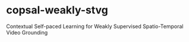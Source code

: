 # copsal-weakly-stvg
Contextual Self-paced Learning for Weakly Supervised Spatio-Temporal Video Grounding
